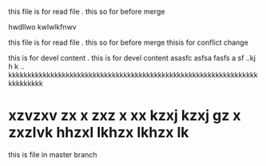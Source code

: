 

this  file is for read file . this so for before merge

hwdllwo 
kwlwlkfnwv

this  file is for read file . this so for before merge thisis for 
conflict change 

this is for devel  content . this is for devel content 
asasfc
asfsa
fasfs
a
sf
..kj h k
..
kkkkkkkkkkkkkkkkkkkkkkkkkkkkkkkkkkkkkkkkkkkkkkkkkkkkkkkkkkkkkkkkkkkkkkkkkk

xzvzxv zx x zxz  x xx  kzxj kzxj gz x
zxzlvk hhzxl lkhzx lkhzx lk
=======
this is file in master branch

